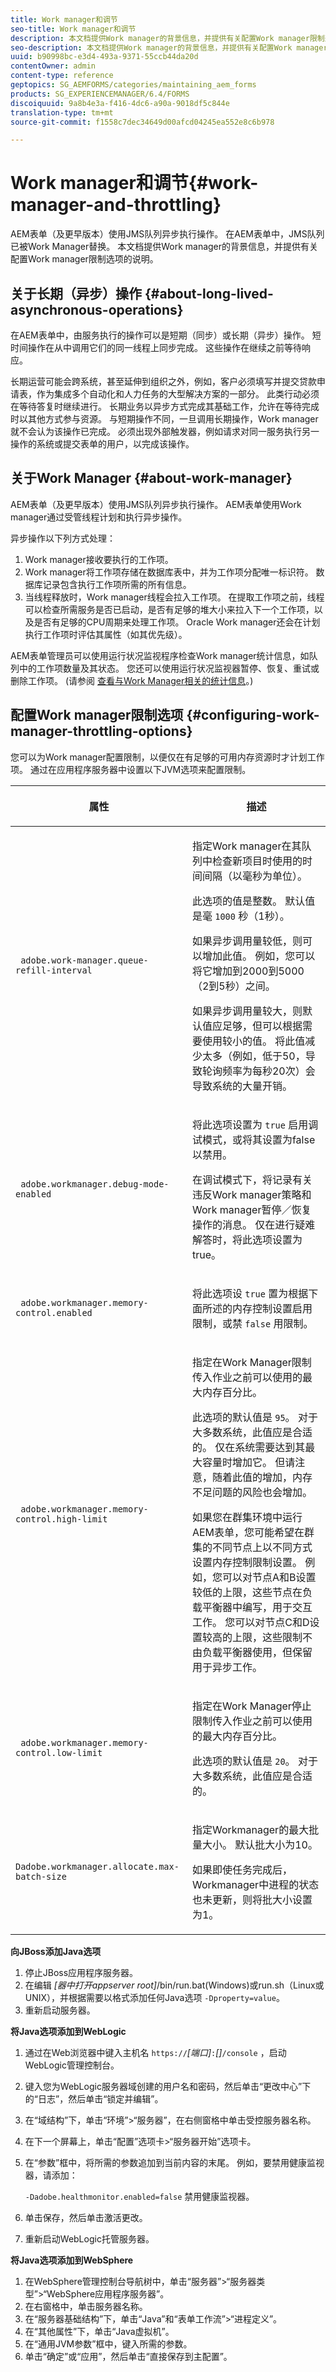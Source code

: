```yaml
---
title: Work manager和调节
seo-title: Work manager和调节
description: 本文档提供Work manager的背景信息，并提供有关配置Work manager限制选项的说明。
seo-description: 本文档提供Work manager的背景信息，并提供有关配置Work manager限制选项的说明。
uuid: b90998bc-e3d4-493a-9371-55ccb44da20d
contentOwner: admin
content-type: reference
geptopics: SG_AEMFORMS/categories/maintaining_aem_forms
products: SG_EXPERIENCEMANAGER/6.4/FORMS
discoiquuid: 9a8b4e3a-f416-4dc6-a90a-9018df5c844e
translation-type: tm+mt
source-git-commit: f1558c7dec34649d00afcd04245ea552e8c6b978

---
```



# Work manager和调节{#work-manager-and-throttling}

AEM表单（及更早版本）使用JMS队列异步执行操作。 在AEM表单中，JMS队列已被Work Manager替换。 本文档提供Work manager的背景信息，并提供有关配置Work manager限制选项的说明。

## 关于长期（异步）操作 {#about-long-lived-asynchronous-operations}

在AEM表单中，由服务执行的操作可以是短期（同步）或长期（异步）操作。 短时间操作在从中调用它们的同一线程上同步完成。 这些操作在继续之前等待响应。

长期运营可能会跨系统，甚至延伸到组织之外，例如，客户必须填写并提交贷款申请表，作为集成多个自动化和人力任务的大型解决方案的一部分。 此类行动必须在等待答复时继续进行。 长期业务以异步方式完成其基础工作，允许在等待完成时以其他方式参与资源。 与短期操作不同，一旦调用长期操作，Work manager就不会认为该操作已完成。 必须出现外部触发器，例如请求对同一服务执行另一操作的系统或提交表单的用户，以完成该操作。

## 关于Work Manager {#about-work-manager}

AEM表单（及更早版本）使用JMS队列异步执行操作。 AEM表单使用Work manager通过受管线程计划和执行异步操作。

异步操作以下列方式处理：

1. Work manager接收要执行的工作项。
1. Work manager将工作项存储在数据库表中，并为工作项分配唯一标识符。 数据库记录包含执行工作项所需的所有信息。
1. 当线程释放时，Work manager线程会拉入工作项。 在提取工作项之前，线程可以检查所需服务是否已启动，是否有足够的堆大小来拉入下一个工作项，以及是否有足够的CPU周期来处理工作项。 Oracle Work manager还会在计划执行工作项时评估其属性（如其优先级）。

AEM表单管理员可以使用运行状况监视程序检查Work manager统计信息，如队列中的工作项数量及其状态。 您还可以使用运行状况监视器暂停、恢复、重试或删除工作项。 (请参阅 [查看与Work Manager相关的统计信息](/help/forms/using/admin-help/view-statistics-related-manager.md#view-statistics-related-to-work-manager)。)

## 配置Work manager限制选项 {#configuring-work-manager-throttling-options}

您可以为Work manager配置限制，以便仅在有足够的可用内存资源时才计划工作项。 通过在应用程序服务器中设置以下JVM选项来配置限制。

<table> 
 <thead> 
  <tr> 
   <th><p>属性</p></th> 
   <th><p>描述</p></th> 
  </tr> 
 </thead> 
 <tbody>
  <tr> 
   <td><code> adobe.work-manager.queue-refill-interval</code></td> 
   <td><p>指定Work manager在其队列中检查新项目时使用的时间间隔（以毫秒为单位）。</p><p>此选项的值是整数。 默认值是毫 <code>1000</code> 秒（1秒）。 </p><p>如果异步调用量较低，则可以增加此值。 例如，您可以将它增加到2000到5000（2到5秒）之间。 </p><p>如果异步调用量较大，则默认值应足够，但可以根据需要使用较小的值。 将此值减少太多（例如，低于50，导致轮询频率为每秒20次）会导致系统的大量开销。</p></td> 
  </tr> 
  <tr> 
   <td><code> adobe.workmanager.debug-mode-enabled</code></td> 
   <td><p>将此选项设置为 <code>true</code> 启用调试模式，或将其设置为false以禁用。 </p><p>在调试模式下，将记录有关违反Work manager策略和Work manager暂停／恢复操作的消息。 仅在进行疑难解答时，将此选项设置为true。</p></td> 
  </tr> 
  <tr> 
   <td><code> adobe.workmanager.memory-control.enabled</code></td> 
   <td><p>将此选项设 <code>true</code> 置为根据下面所述的内存控制设置启用限制，或禁 <code>false</code> 用限制。</p></td> 
  </tr> 
  <tr> 
   <td><code> adobe.workmanager.memory-control.high-limit</code></td> 
   <td><p>指定在Work Manager限制传入作业之前可以使用的最大内存百分比。</p><p>此选项的默认值是 <code>95</code>。 对于大多数系统，此值应是合适的。 仅在系统需要达到其最大容量时增加它。 但请注意，随着此值的增加，内存不足问题的风险也会增加。</p><p>如果您在群集环境中运行AEM表单，您可能希望在群集的不同节点上以不同方式设置内存控制限制设置。 例如，您可以对节点A和B设置较低的上限，这些节点在负载平衡器中编写，用于交互工作。 您可以对节点C和D设置较高的上限，这些限制不由负载平衡器使用，但保留用于异步工作。</p></td> 
  </tr> 
  <tr> 
   <td><code> adobe.workmanager.memory-control.low-limit</code></td> 
   <td><p>指定在Work Manager停止限制传入作业之前可以使用的最大内存百分比。</p><p>此选项的默认值是 <code>20</code>。 对于大多数系统，此值应是合适的。</p></td> 
  </tr> 
  <tr> 
   <td><code>Dadobe.workmanager.allocate.max-batch-size</code></td> 
   <td><p>指定Workmanager的最大批量大小。 默认批大小为10。</p><p>如果即使任务完成后，Workmanager中进程的状态也未更新，则将批大小设置为1。</p></td> 
  </tr> 
 </tbody> 
</table>

**向JBoss添加Java选项**

1. 停止JBoss应用程序服务器。
1. 在编辑 *[器中打开appserver root]*/bin/run.bat(Windows)或run.sh（Linux或UNIX），并根据需要以格式添加任何Java选项 `-Dproperty=value`。
1. 重新启动服务器。

**将Java选项添加到WebLogic**

1. 通过在Web浏览器中键入主机名 `https://`*[端口&#x200B;]*`:`*[]*`/console` ，启动WebLogic管理控制台。
1. 键入您为WebLogic服务器域创建的用户名和密码，然后单击“更改中心”下的“日志”，然后单击“锁定并编辑”。
1. 在“域结构”下，单击“环境”>“服务器”，在右侧窗格中单击受控服务器名称。
1. 在下一个屏幕上，单击“配置”选项卡>“服务器开始”选项卡。
1. 在“参数”框中，将所需的参数追加到当前内容的末尾。 例如，要禁用健康监视器，请添加：

   `-Dadobe.healthmonitor.enabled=false` 禁用健康监视器。

1. 单击保存，然后单击激活更改。
1. 重新启动WebLogic托管服务器。

**将Java选项添加到WebSphere**

1. 在WebSphere管理控制台导航树中，单击“服务器”>“服务器类型”>“WebSphere应用程序服务器”。
1. 在右窗格中，单击服务器名称。
1. 在“服务器基础结构”下，单击“Java”和“表单工作流”>“进程定义”。
1. 在“其他属性”下，单击“Java虚拟机”。
1. 在“通用JVM参数”框中，键入所需的参数。
1. 单击“确定”或“应用”，然后单击“直接保存到主配置”。

